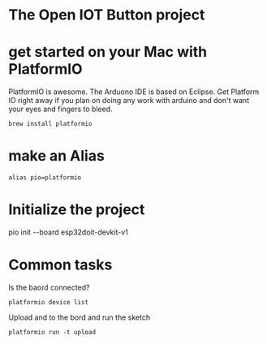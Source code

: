 # The Open IOT Button project

# get started on your Mac with PlatformIO

PlatformIO is awesome. The Arduono IDE is based on Eclipse. Get Platform IO right away if you plan on doing any work with arduino and don't want your eyes and fingers to bleed. 

```
brew install platformio
```

# make an Alias

```
alias pio=platformio
```

# Initialize the project 
  
pio init --board esp32doit-devkit-v1
 
# Common tasks
  
Is the baord connected? 
```
platformio device list 
```

Upload and to the bord and run the sketch 

```
platformio run -t upload
```






